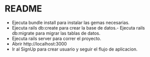 # README

- Ejecuta bundle install para instalar las gemas necesarias.
- Ejecuta rails db:create para crear la base de datos.- Ejecuta rails db:migrate para migrar las tablas de datos.
- Ejecuta rails server para correr el proyecto.
- Abrir http://localhost:3000
- Ir al SignUp para crear usuario y seguir el flujo de aplicacion.
